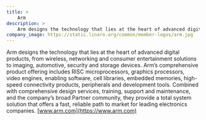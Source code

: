 ```yaml
---
title: >
    Arm
description: >
    Arm designs the technology that lies at the heart of advanced digital products, from wireless, networking and consumer entertainment solutions to imaging, automotive, security and storage devices.
company_image: https://static.linaro.org/common/member-logos/arm.jpg
---
```

Arm designs the technology that lies at the heart of advanced digital products, from wireless, networking and consumer entertainment solutions to imaging, automotive, security and storage devices. Arm’s comprehensive product offering includes RISC microprocessors, graphics processors, video engines, enabling software, cell libraries, embedded memories, high-speed connectivity products, peripherals and development tools. Combined with comprehensive design services, training, support and maintenance, and the company’s broad Partner community, they provide a total system solution that offers a fast, reliable path to market for leading electronics companies. [www.arm.com](https://www.arm.com)
